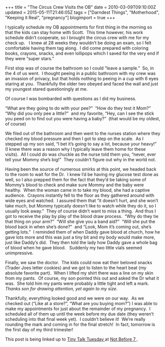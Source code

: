 +++
title = "The Circus Crew Visits the OB"
date = 2010-03-09T09:10:00Z
updated = 2015-05-11T21:46:05Z
tags = ["Darndest Things", "Motherhood", "Keeping it Real", "pregnancy"]
blogimport = true 
+++

I typically schedule my OB appointments for first thing in the morning so that the kids can stay home with Scott.&#160; This time however, his work schedule didn’t cooperate, so I brought the circus crew with me for my check up.&#160;&#160; I knew at 28 weeks they wouldn’t be doing an exam, so I felt comfortable having them tag along.&#160; I did come prepared with coloring books, crayons, snacks, and even lollipops which I saved for the very end if they were “super stars.”&#160; 

First stop was of course the bathroom so I could “leave a sample.”&#160; So, in the 4 of us went.&#160; I thought peeing in a public bathroom with my crew was an invasion of privacy, but that holds nothing to peeing in a cup with 6 eyes staring at you.&#160; Thankfully the older two obeyed and faced the wall and just my youngest stared questioningly at me.&#160; 

Of course I was bombarded with questions as I did my business. 

“What are they going to do with your pee?”&#160; “How do they test it Mom?”&#160; “Why did you only pee a little?”&#160; and my favorite, “Hey, can I see the stick you peed on to find out you were having a baby?”&#160; (that would be my oldest, of course)

We filed out of the bathroom and then went to the nurses station where they checked my blood pressure and then I got to step on the scale.&#160; As I stepped up my son said, “I bet it’s going to say a lot, because your heavy!”&#160;&#160;&#160; (I knew there was a reason why I typically leave them home for these visits).&#160; All I could do was chuckle as the nurse told them you, “never, ever tell your Mommy she’s big!”&#160; They couldn’t figure out why in the world not.&#160; 

Having been the source of numerous smirks at this point, we headed back to the room to wait for the Dr.&#160; I knew I’d be having my glucose test done as well, so I also prepped them for the fact that they’d be taking some of Mommy’s blood to check and make sure Mommy and the baby were healthy.&#160; When the woman came in to take my blood, she had a captive audience.&#160; Crayons instantly fell to the floor as they gathered around with wide eyes and watched.&#160; I assured them that “it doesn’t hurt, and she won’t take much, but Mommy typically doesn’t like to watch while they do it, so I usually look away.”&#160; They of course didn’t want to miss a thing.&#160; And thus I got to receive the play by play of the blood draw process.&#160; “Why do they tie that thing on your arm?”&#160; “Will she give you a band aid?”&#160; “Will she put the blood back in when she’s done?”&#160; and “Look, Mom it’s coming out, she’s getting lots.”&#160; I reminded them of when Daddy gave blood at church, how he gave lots more and this was just a tiny bit and my body would make more, just like Daddy’s did.&#160; They then told the lady how Daddy gave a whole bag of blood when he gave blood.&#160;&#160; Suddenly my two little vials seemed unimpressive. 

Finally, we saw the doctor.&#160; The kids could now eat their beloved snacks (Trader Joes letter cookies) and we got to listen to the heart beat (my absolute favorite part).&#160; When I lifted my shirt there was a line on my skin from my pants.&#160; Of course, my son pointed this out and asked the Dr what it was.&#160; She told him my pants were probably a little tight and left a mark.&#160; _Thanks son for drawing attention, yet again to my size._

Thankfully, everything looked good and we were on our way.&#160; As we checked out (“Like at a store?”, “What are you buying mom?”) I was able to make my appointments for just about the remainder of my pregnancy.&#160; I scheduled all of them up until the week before my due date (they weren’t scheduling into that final week yet).&#160; I couldn’t believe it!&#160; We’re really rounding the mark and coming in for the final stretch!&#160; In fact, tomorrow is the first day of my third trimester! 


This post is being linked up to 
[
Tiny Talk Tuesday
](http://notbefore7.blogspot.com/2010/03/tiny-talk-tuesday_09.html)
 at 
[
Not Before 7
](http://notbefore7.blogspot.com)
.

